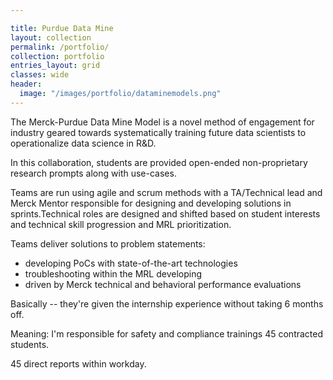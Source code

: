 ```yaml
---

title: Purdue Data Mine
layout: collection
permalink: /portfolio/
collection: portfolio
entries_layout: grid
classes: wide
header:
  image: "/images/portfolio/dataminemodels.png"
---
```


The Merck-Purdue Data Mine Model is a novel method of engagement for industry geared towards systematically training future data scientists to operationalize data science in R&D.

In this collaboration, students are provided open-ended non-proprietary research prompts along with use-cases.

Teams are run using agile and scrum methods with a TA/Technical lead and Merck Mentor responsible for designing and developing solutions in sprints.Technical roles are designed and shifted based on student interests and technical skill progression and MRL prioritization.

Teams deliver solutions to problem statements:

- developing PoCs with state-of-the-art technologies
- troubleshooting within the MRL developing
- driven by Merck technical and behavioral performance evaluations

Basically -- they're given the internship experience without taking 6 months off.

Meaning: I'm responsible for safety and compliance trainings 45 contracted students.

45 direct reports within workday.
